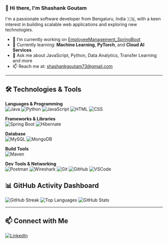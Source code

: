 ### 👋 Hi there, I'm Shashank Goutam

I'm a passionate software developer from Bengaluru, India 🇮🇳, with a keen interest in building scalable web applications and exploring new technologies.

- 🔭 I’m currently working on [EmployeeManagement_SpringBoot](https://github.com/ShashankGoutam/EmployeeManagement_SpringBoot.git)
- 🌱 Currently learning: **Machine Learning**, **PyTorch**, and **Cloud AI Services**
- 💬 Ask me about JavaScript, Python, Data Analytics, Transfer Learning and more
- 📫 Reach me at: [shashankgoutam73@gmail.com](mailto:shashankgoutam73@gmail.com)

---

## 🛠️ Technologies & Tools

**Languages & Programming**  
![Java](https://img.shields.io/badge/-Java-007396?style=flat-square&logo=java&logoColor=white)
![Python](https://img.shields.io/badge/-Python-3776AB?style=flat-square&logo=python&logoColor=white)
![JavaScript](https://img.shields.io/badge/-JavaScript-black?style=flat-square&logo=javascript)
![HTML](https://img.shields.io/badge/-HTML5-E34F26?style=flat-square&logo=html5&logoColor=white)
![CSS](https://img.shields.io/badge/-CSS3-1572B6?style=flat-square&logo=css3&logoColor=white)

**Frameworks & Libraries**  
![Spring Boot](https://img.shields.io/badge/-Spring%20Boot-6DB33F?style=flat-square&logo=spring-boot&logoColor=white)
![Hibernate](https://img.shields.io/badge/-Hibernate-59666C?style=flat-square&logo=hibernate&logoColor=white)

**Database**  
![MySQL](https://img.shields.io/badge/-MySQL-4479A1?style=flat-square&logo=mysql&logoColor=white)
![MongoDB](https://img.shields.io/badge/-MongoDB-black?style=flat-square&logo=mongodb)

**Build Tools**  
![Maven](https://img.shields.io/badge/-Maven-C71A36?style=flat-square&logo=apache-maven&logoColor=white)

**Dev Tools & Networking**  
![Postman](https://img.shields.io/badge/-Postman-FF6C37?style=flat-square&logo=postman&logoColor=white)
![Wireshark](https://img.shields.io/badge/-Wireshark-1679A7?style=flat-square&logo=wireshark&logoColor=white)
![Git](https://img.shields.io/badge/-Git-black?style=flat-square&logo=git)
![GitHub](https://img.shields.io/badge/-GitHub-black?style=flat-square&logo=github)
![VSCode](https://img.shields.io/badge/-VSCode-007ACC?style=flat-square&logo=visual-studio-code&logoColor=white)


## 📊 GitHub Activity Dashboard

![GitHub Streak](https://streak-stats.demolab.com/?user=ShashankGoutam&theme=radical)
![Top Languages](https://github-readme-stats.vercel.app/api/top-langs/?username=ShashankGoutam&layout=donut&theme=radical)
![GitHub Stats](https://github-readme-stats.vercel.app/api?username=ShashankGoutam&show_icons=true&theme=radical)

---

## 📫 Connect with Me

[![LinkedIn](https://img.shields.io/badge/-LinkedIn-0077B5?style=flat&logo=linkedin&logoColor=white)](https://www.linkedin.com/in/shashank-goutam-735924288/)
